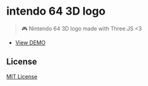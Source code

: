 # intendo 64 3D logo

> 🎮 Nintendo 64 3D logo made with Three.JS <3

- [View DEMO](http://afonsopacifer.github.io/n64-3d/)

## License
[MIT License](https://github.com/afonsopacifer/n64-3d/blob/gh-pages/LICENSE.md)
